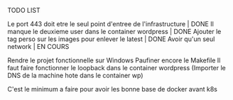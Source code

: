 TODO LIST


Le port 443 doit etre le seul point d'entree de l'infrastructure | DONE
Il manque le deuxieme user dans le container wordpress | DONE
Ajouter le tag perso sur les images pour enlever le latest | DONE
Avoir qu'un seul network | EN COURS

Rendre le projet fonctionnelle sur Windows
Paufiner encore le Makefile
Il faut faire fonctionner le loopback dans le container wordpress (Importer le DNS de la machine hote dans le container wp)

C'est le minimum a faire pour avoir les bonne base de docker avant k8s
